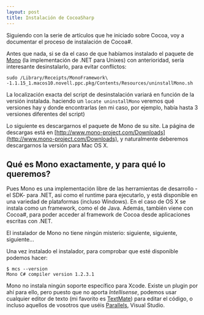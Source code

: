 ```yaml
---
layout: post
title: Instalación de CocoaSharp
---
```


Siguiendo con la serie de artículos que he iniciado sobre Cocoa, voy a documentar el proceso de instalación de Cocoa#.

Antes que nada, si se da el caso de que habíamos instalado el paquete de [Mono](http://www.go-mono.com) (la implementación de .NET para Unixes) con anterioridad, sería interesante desinstalarlo, para evitar conflictos:

    sudo /Library/Receipts/MonoFramework\
    -1.1.15_1.macos10.novell.ppc.pkg/Contents/Resources/uninstallMono.sh 

La localización exacta del script de desinstalación variará en función de la versión instalada. haciendo un `locate uninstallMono` veremos qué versiones hay  y donde encontrarlas (en mi caso, por ejemplo, había hasta 3 versiones diferentes del script)

 Lo siguiente es descargarnos el paquete de Mono de su site. La página de descargas está en [http://www.mono-project.com/Downloads](http://www.mono-project.com/Downloads), y naturalmente deberemos descargarnos la versión para Mac OS X. 

## Qué es Mono exactamente, y para qué lo queremos?
Pues Mono es una implementación libre de las herramientas de desarrollo - el SDK- para .NET, asi como el runtime para ejecutarlo, y está disponible en una variedad de plataformas (incluso Windows). En el caso de OS X se instala como un framework, como el de Java. Además, también viene con Cocoa#, para poder acceder al framework de Cocoa desde aplicaciones escritas con .NET.

El instalador de Mono no tiene ningún misterio: siguiente, siguiente, siguiente...

Una vez instalado el instalador, para comprobar que esté disponible podemos hacer:

    $ mcs --version
    Mono C# compiler version 1.2.3.1

Mono no instala ningún soporte específico para Xcode. Existe un plugin por ahí para ello, pero puesto que  no aporta *Intellisense*, podemos usar cualquier editor de texto (mi favorito es [TextMate](http://www.macromates.com)) para editar el código, o incluso aquellos de vosotros que uséis [Parallels](http://www.parallels.com/), Visual Studio.
